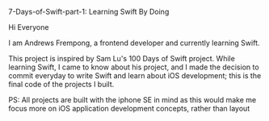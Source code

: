 7-Days-of-Swift-part-1:
Learning Swift By Doing

Hi Everyone

I am Andrews Frempong, a frontend developer and currently learning Swift.

This project is inspired by Sam Lu's 100 Days of Swift project. While learning Swift, I came to know about his project, and I made the decision to commit everyday to write Swift and learn about iOS development; this is the final code of the projects I built.

PS: All projects are built with the iphone SE in mind as this would make me focus more on iOS application development
concepts, rather than layout
